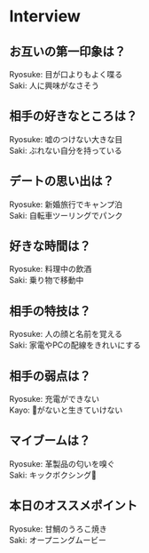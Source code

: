 # Interview

## お互いの第一印象は？

Ryosuke: 目が口よりもよく喋る  
Saki: 人に興味がなさそう

## 相手の好きなところは？

Ryosuke: 嘘のつけない大きな目  
Saki: ぶれない自分を持っている

## デートの思い出は？

Ryosuke: 新婚旅行でキャンプ泊  
Saki: 自転車ツーリングでパンク

## 好きな時間は？

Ryosuke: 料理中の飲酒  
Saki: 乗り物で移動中

## 相手の特技は？

Ryosuke: 人の顔と名前を覚える  
Saki: 家電やPCの配線をきれいにする

## 相手の弱点は？

Ryosuke: 充電ができない  
Kayo: 🧸がないと生きていけない

## マイブームは？

Ryosuke: 革製品の匂いを嗅ぐ  
Saki: キックボクシング🥊

## 本日のオススメポイント

Ryosuke: 甘鯛のうろこ焼き  
Saki: オープニングムービー

